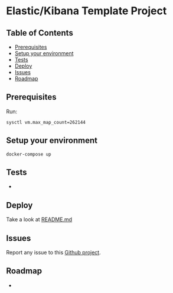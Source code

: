 # Elastic/Kibana Template Project

## Table of Contents
* [Prerequisites](#Prerequisites)
* [Setup your environment](#Setup-your-environment)
* [Tests](#Tests)
* [Deploy](#Deploy)
* [Issues](#Issues)
* [Roadmap](#Roadmap)

## Prerequisites

Run:
```shell
sysctl vm.max_map_count=262144
```

## Setup your environment

```shell
docker-compose up
```

## Tests

*

## Deploy

Take a look at [README.md](./helm/README.md)

## Issues

Report any issue to this
[Github project](https://github.com/ursais/template/issues).

## Roadmap

*
